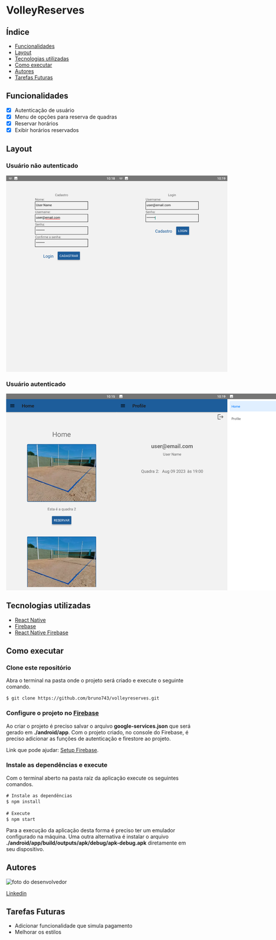 # VolleyReserves

## Índice

- <a href="#funcionalidades" >Funcionalidades</a>
- <a href="#layout">Layout</a>
- <a href="#tecnologias-utilizadas" >Tecnologias utilizadas</a>
- <a href="#como-executar">Como executar</a>
- <a href="#autores">Autores</a>
- <a href="#tarefas-futuras">Tarefas Futuras</a>

## Funcionalidades

- [x] Autenticação de usuário
- [x] Menu de opções para reserva de quadras
- [x] Reservar horários
- [x] Exibir horários reservados

## Layout

### Usuário não autenticado

<div style="display:flex">
  <img style="width:300px" src="./layouts/signup.png" alt="tela_signup">
  <img style="width:300px" src="./layouts/signin.png" alt="tela_signin">
</div>

### Usuário autenticado

<div style="display:flex">
  <img style="width:300px" src="./layouts/home.png" alt="tela_home">
  <img style="width:300px" src="./layouts/profile.png" alt="tela_profile">
  <img style="width:300px" src="./layouts/drawer.png" alt="drawer">
</div>

## Tecnologias utilizadas

- [React Native](https://reactnative.dev/)
- [Firebase](https://firebase.google.com/docs/guides)
- [React Native Firebase](https://rnfirebase.io/)

## Como executar

### Clone este repositório

Abra o terminal na pasta onde o projeto será criado e execute o seguinte comando.

```
$ git clone https://github.com/bruno743/volleyreserves.git
```

### Configure o projeto no [Firebase](https://console.firebase.google.com/)

Ao criar o projeto é preciso salvar o arquivo **google-services.json** que será gerado em **./android/app**.
Com o projeto criado, no console do Firebase, é preciso adicionar as funções de autenticação e firestore ao projeto.

Link que pode ajudar: [Setup Firebase](https://www.youtube.com/watch?v=W39H-IwMkAw).

### Instale as dependências e execute

Com o terminal aberto na pasta raíz da aplicação execute os seguintes comandos.

```
# Instale as dependências
$ npm install

# Execute
$ npm start
```

Para a execução da aplicação desta forma é preciso ter um emulador configurado na máquina. Uma outra alternativa é instalar o
arquivo **./android/app/build/outputs/apk/debug/apk-debug.apk** diretamente em seu dispositivo.

## Autores

<img style="width:300px" src="https://avatars.githubusercontent.com/u/57687873?v=4" alt="foto do desenvolvedor">

[Linkedin](https://www.linkedin.com/in/bruno-felipe-608a85219/)

## Tarefas Futuras

- Adicionar funcionalidade que simula pagamento
- Melhorar os estilos
